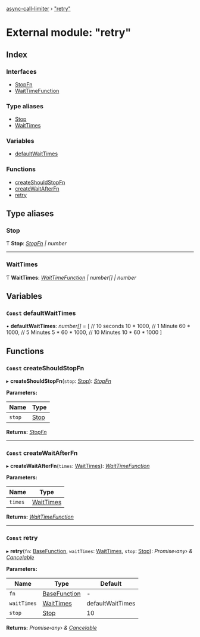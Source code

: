 [async-call-limiter](../README.md) › ["retry"](_retry_.md)

# External module: "retry"

## Index

### Interfaces

* [StopFn](../interfaces/_retry_.stopfn.md)
* [WaitTimeFunction](../interfaces/_retry_.waittimefunction.md)

### Type aliases

* [Stop](_retry_.md#stop)
* [WaitTimes](_retry_.md#waittimes)

### Variables

* [defaultWaitTimes](_retry_.md#const-defaultwaittimes)

### Functions

* [createShouldStopFn](_retry_.md#const-createshouldstopfn)
* [createWaitAfterFn](_retry_.md#const-createwaitafterfn)
* [retry](_retry_.md#const-retry)

## Type aliases

###  Stop

Ƭ **Stop**: *[StopFn](../interfaces/_retry_.stopfn.md) | number*

___

###  WaitTimes

Ƭ **WaitTimes**: *[WaitTimeFunction](../interfaces/_retry_.waittimefunction.md) | number[] | number*

## Variables

### `Const` defaultWaitTimes

• **defaultWaitTimes**: *number[]* =  [
    // 10 seconds
    10 * 1000,
    // 1 Minute
    60 * 1000,
    // 5 Minutes
    5 * 60 * 1000,
    // 10 Minutes
    10 * 60 * 1000
]

## Functions

### `Const` createShouldStopFn

▸ **createShouldStopFn**(`stop`: [Stop](_retry_.md#stop)): *[StopFn](../interfaces/_retry_.stopfn.md)*

**Parameters:**

Name | Type |
------ | ------ |
`stop` | [Stop](_retry_.md#stop) |

**Returns:** *[StopFn](../interfaces/_retry_.stopfn.md)*

___

### `Const` createWaitAfterFn

▸ **createWaitAfterFn**(`times`: [WaitTimes](_retry_.md#waittimes)): *[WaitTimeFunction](../interfaces/_retry_.waittimefunction.md)*

**Parameters:**

Name | Type |
------ | ------ |
`times` | [WaitTimes](_retry_.md#waittimes) |

**Returns:** *[WaitTimeFunction](../interfaces/_retry_.waittimefunction.md)*

___

### `Const` retry

▸ **retry**(`fn`: [BaseFunction](../interfaces/_types_.basefunction.md), `waitTimes`: [WaitTimes](_retry_.md#waittimes), `stop`: [Stop](_retry_.md#stop)): *Promise‹any› & [Cancelable](../interfaces/_types_.cancelable.md)*

**Parameters:**

Name | Type | Default |
------ | ------ | ------ |
`fn` | [BaseFunction](../interfaces/_types_.basefunction.md) | - |
`waitTimes` | [WaitTimes](_retry_.md#waittimes) |  defaultWaitTimes |
`stop` | [Stop](_retry_.md#stop) | 10 |

**Returns:** *Promise‹any› & [Cancelable](../interfaces/_types_.cancelable.md)*
